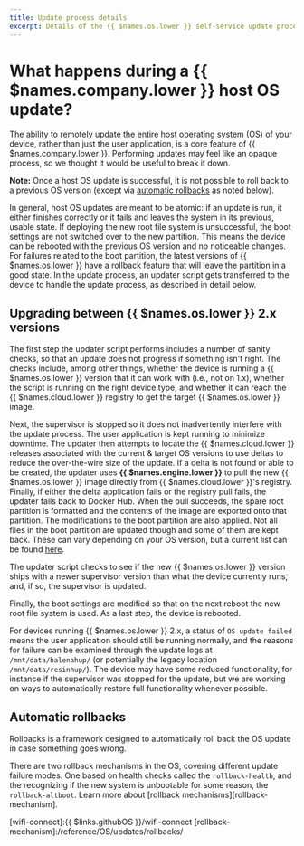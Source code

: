 ```yaml
---
title: Update process details
excerpt: Details of the {{ $names.os.lower }} self-service update process
---
```


# What happens during a {{ $names.company.lower }} host OS update?

The ability to remotely update the entire host operating system (OS) of your device, rather than just the user application, is a core feature of {{ $names.company.lower }}. Performing updates may feel like an opaque process, so we thought it would be useful to break it down.

__Note:__ Once a host OS update is successful, it is not possible to roll back to a previous OS version (except via [automatic rollbacks](#automatic-rollbacks) as noted below).

In general, host OS updates are meant to be atomic: if an update is run, it either finishes correctly or it fails and leaves the system in its previous, usable state. If deploying the new root file system is unsuccessful, the boot settings are not switched over to the new partition. This means the device can be rebooted with the previous OS version and no noticeable changes. For failures related to the boot partition, the latest versions of {{ $names.os.lower }} have a rollback feature that will leave the partition in a good state. In the update process, an updater script gets transferred to the device to handle the update process, as described in detail below.

## Upgrading between {{ $names.os.lower }} 2.x versions

The first step the updater script performs includes a number of sanity checks, so that an update does not progress if something isn't right. The checks include, among other things, whether the device is running a {{ $names.os.lower }} version that it can work with (i.e., not on 1.x), whether the script is running on the right device type, and whether it can reach the {{ $names.cloud.lower }} registry to get the target {{ $names.os.lower }} image.

Next, the supervisor is stopped so it does not inadvertently interfere with the update process. The user application is kept running to minimize downtime. The updater then attempts to locate the {{ $names.cloud.lower }} releases associated with the current & target OS versions to use deltas to reduce the over-the-wire size of the update. If a delta is not found or able to be created, the updater uses **{{ $names.engine.lower }}** to pull the new {{ $names.os.lower }} image directly from {{ $names.cloud.lower }}'s registry. Finally, if either the delta application fails or the registry pull fails, the updater falls back to Docker Hub. When the pull succeeds, the spare root partition is formatted and the contents of the image are exported onto that partition. The modifications to the boot partition are also applied. Not all files in the boot partition are updated though and some of them are kept back. These can vary depending on your OS version, but a current list can be found [here](https://github.com/balena-os/meta-balena/blob/master/meta-balena-common/recipes-support/hostapp-update-hooks/files/0-bootfiles#L13).

The updater script checks to see if the new {{ $names.os.lower }} version ships with a newer supervisor version than what the device currently runs, and, if so, the supervisor is updated.

Finally, the boot settings are modified so that on the next reboot the new root file system is used. As a last step, the device is rebooted.

For devices running {{ $names.os.lower }} 2.x, a status of `OS update failed` means the user application should still be running normally, and the reasons for failure can be examined through the update logs at `/mnt/data/balenahup/` (or potentially the legacy location `/mnt/data/resinhup/`). The device may have some reduced functionality, for instance if the supervisor was stopped for the update, but we are working on ways to automatically restore full functionality whenever possible.

## Automatic rollbacks

Rollbacks is a framework designed to automatically roll back the OS update in case something goes wrong.

There are two rollback mechanisms in the OS, covering different update failure modes. One based on health checks called the `rollback-health`, and the recognizing if the new system is unbootable for some reason, the `rollback-altboot`. Learn more about [rollback mechanisms][rollback-mechanism].

[changes]:/reference/OS/updates/migrate-to-2.0/
[wifi-connect]:{{ $links.githubOS }}/wifi-connect
[rollback-mechanism]:/reference/OS/updates/rollbacks/
